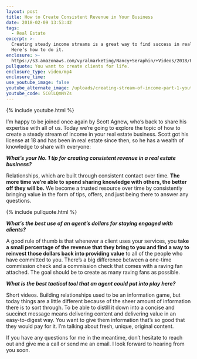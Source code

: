 ```yaml
---
layout: post
title: How to Create Consistent Revenue in Your Business
date: 2018-02-09 13:53:42
tags:
  - Real Estate
excerpt: >-
  Creating steady income streams is a great way to find success in real estate.
  Here’s how to do it.
enclosure: >-
  https://s3.amazonaws.com/vyralmarketing/Nancy+Seraphin/+Videos/2018/February/Park+City+Real+Estate+Careers_+How+to+Create+Consistent+Revenue+in+Your+Business.mp4
pullquote: You want to create clients for life.
enclosure_type: video/mp4
enclosure_time:
use_youtube_image: false
youtube_alternate_image: /uploads/creating-stream-of-income-part-1-youtube.jpg
youtube_code: 5C0lLQmNYZs
---
```



{% include youtube.html %}

I’m happy to be joined once again by Scott Agnew, who’s back to share his expertise with all of us. Today we’re going to explore the topic of how to create a steady stream of income in your real estate business. Scott got his license at 18 and has been in real estate since then, so he has a wealth of knowledge to share with everyone:

***What’s your No. 1 tip for creating consistent revenue in a real estate business?***

Relationships, which are built through consistent contact over time. **The more time we’re able to spend sharing knowledge with others, the better off they will be.** We become a trusted resource over time by consistently bringing value in the form of tips, offers, and just being there to answer any questions.

{% include pullquote.html %}

***What’s the best use of an agent’s dollars for staying engaged with clients?***

A good rule of thumb is that whenever a client uses your services, you **take a small percentage of the revenue that they bring to you and find a way to reinvest those dollars back into providing value** to all of the people who have committed to you. There’s a big difference between a one-time commission check and a commission check that comes with a raving fan attached. The goal should be to create as many raving fans as possible.

***What is the best tactical tool that an agent could put into play here?***

Short videos. Building relationships used to be an information game, but today things are a little different because of the sheer amount of information there is to sort through. To be able to distill it down into a concise and succinct message means delivering content and delivering value in an easy-to-digest way. You want to give them information that’s so good that they would pay for it. I’m talking about fresh, unique, original content.

If you have any questions for me in the meantime, don’t hesitate to reach out and give me a call or send me an email. I look forward to hearing from you soon.